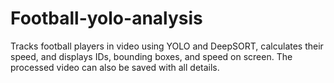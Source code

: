 # Football-yolo-analysis
Tracks football players in video using YOLO and DeepSORT, calculates their speed, and displays IDs, bounding boxes, and speed on screen. The processed video can also be saved with all details.
